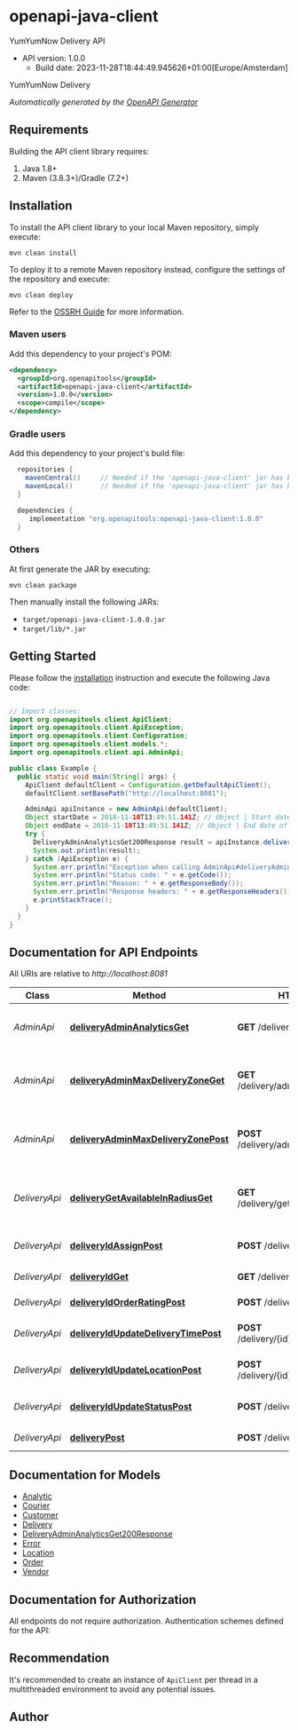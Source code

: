 # openapi-java-client

YumYumNow Delivery API
- API version: 1.0.0
  - Build date: 2023-11-28T18:44:49.945626+01:00[Europe/Amsterdam]

YumYumNow Delivery


*Automatically generated by the [OpenAPI Generator](https://openapi-generator.tech)*


## Requirements

Building the API client library requires:
1. Java 1.8+
2. Maven (3.8.3+)/Gradle (7.2+)

## Installation

To install the API client library to your local Maven repository, simply execute:

```shell
mvn clean install
```

To deploy it to a remote Maven repository instead, configure the settings of the repository and execute:

```shell
mvn clean deploy
```

Refer to the [OSSRH Guide](http://central.sonatype.org/pages/ossrh-guide.html) for more information.

### Maven users

Add this dependency to your project's POM:

```xml
<dependency>
  <groupId>org.openapitools</groupId>
  <artifactId>openapi-java-client</artifactId>
  <version>1.0.0</version>
  <scope>compile</scope>
</dependency>
```

### Gradle users

Add this dependency to your project's build file:

```groovy
  repositories {
    mavenCentral()     // Needed if the 'openapi-java-client' jar has been published to maven central.
    mavenLocal()       // Needed if the 'openapi-java-client' jar has been published to the local maven repo.
  }

  dependencies {
     implementation "org.openapitools:openapi-java-client:1.0.0"
  }
```

### Others

At first generate the JAR by executing:

```shell
mvn clean package
```

Then manually install the following JARs:

* `target/openapi-java-client-1.0.0.jar`
* `target/lib/*.jar`

## Getting Started

Please follow the [installation](#installation) instruction and execute the following Java code:

```java

// Import classes:
import org.openapitools.client.ApiClient;
import org.openapitools.client.ApiException;
import org.openapitools.client.Configuration;
import org.openapitools.client.models.*;
import org.openapitools.client.api.AdminApi;

public class Example {
  public static void main(String[] args) {
    ApiClient defaultClient = Configuration.getDefaultApiClient();
    defaultClient.setBasePath("http://localhost:8081");

    AdminApi apiInstance = new AdminApi(defaultClient);
    Object startDate = 2018-11-10T13:49:51.141Z; // Object | Start date of analytics.
    Object endDate = 2018-11-10T13:49:51.141Z; // Object | End date of analytics.
    try {
      DeliveryAdminAnalyticsGet200Response result = apiInstance.deliveryAdminAnalyticsGet(startDate, endDate);
      System.out.println(result);
    } catch (ApiException e) {
      System.err.println("Exception when calling AdminApi#deliveryAdminAnalyticsGet");
      System.err.println("Status code: " + e.getCode());
      System.err.println("Reason: " + e.getResponseBody());
      System.err.println("Response headers: " + e.getResponseHeaders());
      e.printStackTrace();
    }
  }
}

```

## Documentation for API Endpoints

All URIs are relative to *http://localhost:8081*

Class | Method | HTTP request | Description
------------ | ------------- | ------------- | -------------
*AdminApi* | [**deliveryAdminAnalyticsGet**](docs/AdminApi.md#deliveryAdminAnalyticsGet) | **GET** /delivery/admin/analytics | Get delivery system analytics
*AdminApi* | [**deliveryAdminMaxDeliveryZoneGet**](docs/AdminApi.md#deliveryAdminMaxDeliveryZoneGet) | **GET** /delivery/admin/maxDeliveryZone | Get the default maximum delivery zone
*AdminApi* | [**deliveryAdminMaxDeliveryZonePost**](docs/AdminApi.md#deliveryAdminMaxDeliveryZonePost) | **POST** /delivery/admin/maxDeliveryZone | Set the default maximum delivery zone
*DeliveryApi* | [**deliveryGetAvailableInRadiusGet**](docs/DeliveryApi.md#deliveryGetAvailableInRadiusGet) | **GET** /delivery/getAvailableInRadius | Get available deliveries in radius (for couriers)
*DeliveryApi* | [**deliveryIdAssignPost**](docs/DeliveryApi.md#deliveryIdAssignPost) | **POST** /delivery/{id}/assign | A courier accept the delivery
*DeliveryApi* | [**deliveryIdGet**](docs/DeliveryApi.md#deliveryIdGet) | **GET** /delivery/{id} | Get a delivery
*DeliveryApi* | [**deliveryIdOrderRatingPost**](docs/DeliveryApi.md#deliveryIdOrderRatingPost) | **POST** /delivery/{id}/orderRating | Specify the order rating
*DeliveryApi* | [**deliveryIdUpdateDeliveryTimePost**](docs/DeliveryApi.md#deliveryIdUpdateDeliveryTimePost) | **POST** /delivery/{id}/updateDeliveryTime | Update the delivery time
*DeliveryApi* | [**deliveryIdUpdateLocationPost**](docs/DeliveryApi.md#deliveryIdUpdateLocationPost) | **POST** /delivery/{id}/updateLocation | Update the location of the delivery
*DeliveryApi* | [**deliveryIdUpdateStatusPost**](docs/DeliveryApi.md#deliveryIdUpdateStatusPost) | **POST** /delivery/{id}/updateStatus | Update the status of a delivery
*DeliveryApi* | [**deliveryPost**](docs/DeliveryApi.md#deliveryPost) | **POST** /delivery | Create a delivery


## Documentation for Models

 - [Analytic](docs/Analytic.md)
 - [Courier](docs/Courier.md)
 - [Customer](docs/Customer.md)
 - [Delivery](docs/Delivery.md)
 - [DeliveryAdminAnalyticsGet200Response](docs/DeliveryAdminAnalyticsGet200Response.md)
 - [Error](docs/Error.md)
 - [Location](docs/Location.md)
 - [Order](docs/Order.md)
 - [Vendor](docs/Vendor.md)


## Documentation for Authorization

All endpoints do not require authorization.
Authentication schemes defined for the API:

## Recommendation

It's recommended to create an instance of `ApiClient` per thread in a multithreaded environment to avoid any potential issues.

## Author




